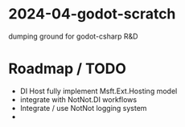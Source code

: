 # 2024-04-godot-scratch
dumping ground for godot-csharp R&D


# Roadmap / TODO

- DI Host fully implement Msft.Ext.Hosting model
- integrate with NotNot.DI workflows
- Integrate / use NotNot logging system
- 
